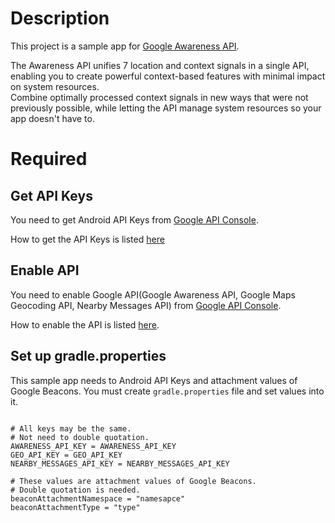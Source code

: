 # Description

This project is a sample app for [Google Awareness API](https://developers.google.com/awareness/).

The Awareness API unifies 7 location and context signals in a single API, enabling you to create powerful context-based features with minimal impact on system resources.  
Combine optimally processed context signals in new ways that were not previously possible, while letting the API manage system resources so your app doesn't have to.

# Required

## Get API Keys
You need to get Android API Keys from [Google API Console](https://console.developers.google.com/apis?project=profile-notification-95441&hl=JA).

How to get the API Keys is listed [here](https://developers.google.com/awareness/android-api/get-a-key)

## Enable API
You need to enable Google API(Google Awareness API, Google Maps Geocoding API, Nearby Messages API) from [Google API Console](https://console.developers.google.com/apis?project=profile-notification-95441&hl=JA).

How to enable the API is listed [here](https://developers.google.com/awareness/android-api/get-a-key#activate_additional_apis).

## Set up gradle.properties

This sample app needs to Android API Keys and attachment values of Google Beacons.
You must create ```gradle.properties``` file and set values into it.

```google-awareness/gradle.properties

# All keys may be the same. 
# Not need to double quotation.
AWARENESS_API_KEY = AWARENESS_API_KEY
GEO_API_KEY = GEO_API_KEY
NEARBY_MESSAGES_API_KEY = NEARBY_MESSAGES_API_KEY

# These values are attachment values of Google Beacons.
# Double quotation is needed.
beaconAttachmentNamespace = "namesapce"
beaconAttachmentType = "type"

```


